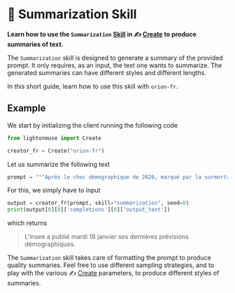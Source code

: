 # 📝 Summarization Skill


**Learn how to use the `Summarization` [Skill](/api/skills) in ✍️ [Create](/api/primitives/create) to produce summaries of text.**


The `Summarization` skill is designed to generate a summary of the provided prompt. It only requires, as an input, the text one wants to
summarize. The generated summaries can have different styles and different lengths. 

In this short guide, learn how to use this skill with `orion-fr`.

## Example

We start by initializing the client running the following code
```python
from lightonmuse import Create

creator_fr = Create("orion-fr")
```
Let us summarize the following text
```python
prompt = """Après le choc démographique de 2020, marqué par la surmortalité liée au Covid-19, c’est sur une note positive que l’Institut national de la statistique et des études économiques (Insee) a choisi de mettre l’accent dans son dernier bilan annuel, présenté mardi 18 janvier. En 2021, « la fécondité se maintient » malgré le contexte pandémique, titre ainsi l’institut de statistiques. Selon les estimations arrêtées fin novembre, 738 000 bébés sont nés en France, soit 3 000 de plus qu’en 2020, nombre en hausse de 0,4 %. La population française s’élève à 67,8 millions d’habitants au 1er janvier 2022."""
```
For this, we simply have to input
```python
output = creator_fr(prompt, skill="summarization", seed=0)
print(output[0][0]['completions'][0]['output_text'])
```
which returns
> L'Insee a publié mardi 18 janvier ses dernières prévisions démographiques.

The `Summarization` skill takes care of formatting the prompt to produce quality summaries. Feel free to use different sampling strategies, and to play with the various ✍️ [Create](/api/primitives/create) parameters, to produce different styles of summaries.